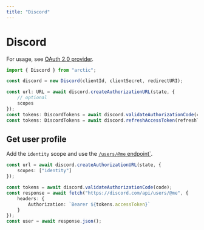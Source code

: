 ```yaml
---
title: "Discord"
---
```


# Discord

For usage, see [OAuth 2.0 provider](/guides/oauth2).

```ts
import { Discord } from "arctic";

const discord = new Discord(clientId, clientSecret, redirectURI);
```

```ts
const url: URL = await discord.createAuthorizationURL(state, {
	// optional
	scopes
});
const tokens: DiscordTokens = await discord.validateAuthorizationCode(code);
const tokens: DiscordTokens = await discord.refreshAccessToken(refreshToken);
```

## Get user profile

Add the `identity` scope and use the [`/users/@me` endpoint`]().

```ts
const url = await discord.createAuthorizationURL(state, {
	scopes: ["identity"]
});
```

```ts
const tokens = await discord.validateAuthorizationCode(code);
const response = await fetch("https://discord.com/api/users/@me", {
	headers: {
		Authorization: `Bearer ${tokens.accessToken}`
	}
});
const user = await response.json();
```
